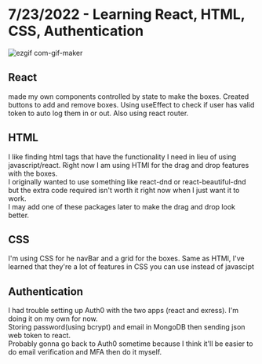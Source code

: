 # 7/23/2022 - Learning React, HTML, CSS, Authentication

![ezgif com-gif-maker](https://user-images.githubusercontent.com/78708210/180619678-38d28dea-ecf6-4b3a-8c26-02aecf5f3409.gif)

## React  
made my own components controlled by state to make the boxes. Created buttons to add and remove boxes.
Using useEffect to check if user has valid token to auto log them in or out. Also using react router.

## HTML 
I like finding html tags that have the functionality I need in lieu of using javascript/react. Right now I am using HTMl for the drag and drop features with the boxes.  
I originally wanted to use something like react-dnd or react-beautiful-dnd but the extra code required isn't worth it right now when I just want it to work.  
I may add one of these packages later to make the drag and drop look better.

## CSS  
I'm using CSS for he navBar and a grid for the boxes. Same as HTMl, I've learned that they're a lot of features in CSS you can use instead of javascipt

## Authentication  
I had trouble setting up Auth0 with the two apps (react and exress). I'm doing it on my own for now.  
Storing password(using bcrypt) and email in MongoDB then sending json web token to react.  
Probably gonna go back to Auth0 sometime because I think it'll be easier to do email verification and MFA then do it myself.  


